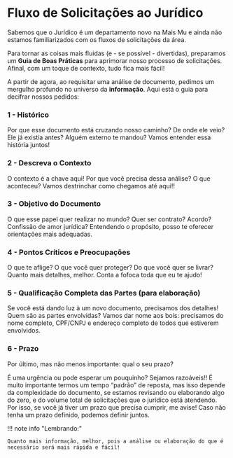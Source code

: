 # Fluxo de Solicitações ao Jurídico

Sabemos que o Jurídico é um departamento novo na Mais Mu e ainda não estamos
familiarizados com os fluxos de solicitações da área.

Para tornar as coisas mais fluidas (e - se possível - divertidas), preparamos um **Guia de Boas
Práticas** para aprimorar nosso processo de solicitações. Afinal, com um toque de contexto,
tudo fica mais fácil!

A partir de agora, ao requisitar uma análise de documento, pedimos um mergulho profundo no
universo da **informação**. Aqui está o guia para decifrar nossos pedidos:

### 1 - Histórico

Por que esse documento está cruzando nosso caminho? De onde ele veio? Ele já existia antes?
Alguém externo te mandou? Vamos entender essa história juntos!

### 2 - Descreva o Contexto

O contexto é a chave aqui! Por que você precisa dessa análise? O que aconteceu? Vamos
destrinchar como chegamos até aqui!!

### 3 - Objetivo do Documento

O que esse papel quer realizar no mundo? Quer ser contrato? Acordo? Confissão de amor
jurídica? Entendendo o propósito, posso te oferecer orientações mais adequadas.

### 4 - Pontos Críticos e Preocupações

O que te aflige? O que você quer proteger? Do que você quer se livrar? Quanto mais detalhes,
melhor. Conta a fofoca toda que eu te ajudo!

### 5 - Qualificação Completa das Partes (para elaboração)

Se você está dando luz à um novo documento, precisamos dos detalhes! Quem são as partes
envolvidas? Vamos dar nome aos bois: precisamos do nome completo, CPF/CNPJ e endereço
completo de todos que estiverem envolvidos.

### 6 - Prazo

Por último, mas não menos importante: qual o seu prazo?

É uma urgência ou pode esperar um pouquinho? Sejamos razoáveis!! É muito importante termos um tempo “padrão” de reposta, mas isso depende da complexidade do documento, se estamos revisando ou elaborando algo do zero, e do volume total de solicitações que o jurídico está atendendo.
Por isso, se você já tiver um prazo que precisa cumprir, me avise! Caso não tenha um prazo definido, podemos
definir juntos.

!!! note info "Lembrando:"

    Quanto mais informação, melhor, pois a análise ou elaboração do que é necessário será mais rápida e fácil!